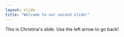 ```yaml
---
layout: slide
title: "Welcome to our second slide!"
---
```

This is Christina's slide.
Use the left arrow to go back!